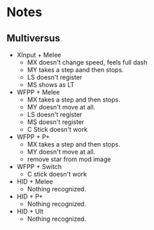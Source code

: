 # Notes

## Multiversus
* XInput + Melee
  * MX doesn't change speed, feels full dash
  * MY takes a step aand then stops.
  * LS doesn't register
  * MS shows as LT
* WFPP + Melee
  * MX takes a step and then stops.
  * MY doesn't move at all.   
  * LS doesn't register
  * MS doesn't register
  * C Stick doesn't work
* WFPP + P+
  * MX takes a step and then stops.
  * MY doesn't move at all.
  * remove star from mod image
* WFPP + Switch
  * C stick doesn't work  
* HID + Melee
  * Nothing recognized. 
* HID + P+
  * Nothing recognized. 
* HID + Ult
  * Nothing recognized. 
